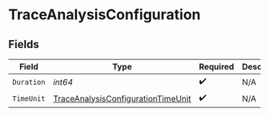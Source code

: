 # TraceAnalysisConfiguration


## Fields

| Field                                                                                           | Type                                                                                            | Required                                                                                        | Description                                                                                     |
| ----------------------------------------------------------------------------------------------- | ----------------------------------------------------------------------------------------------- | ----------------------------------------------------------------------------------------------- | ----------------------------------------------------------------------------------------------- |
| `Duration`                                                                                      | *int64*                                                                                         | :heavy_check_mark:                                                                              | N/A                                                                                             |
| `TimeUnit`                                                                                      | [TraceAnalysisConfigurationTimeUnit](../../models/shared/traceanalysisconfigurationtimeunit.md) | :heavy_check_mark:                                                                              | N/A                                                                                             |